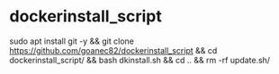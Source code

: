 # dockerinstall_script
sudo apt install git -y && git clone https://github.com/goanec82/dockerinstall_script && cd dockerinstall_script/ && bash dkinstall.sh && cd .. && rm -rf update.sh/
